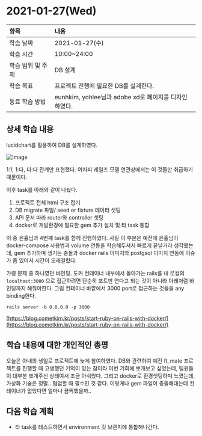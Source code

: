 # 2021-01-27\(Wed\)

| 항목 | 내용 |
| :--- | :--- |
| 학습 날짜 | 2021-01-27\(수\) |
| 학습 시간 | 10:00~24:00 |
| 학습 범위 및 주제 | DB 설계 |
| 학습 목표 | 프로젝트 진행에 필요한 DB를 설계한다. |
| 동료 학습 방법 | eunhkim, yohlee님과 adobe xd로 페이지를 디자인하였다. |

## 상세 학습 내용

lucidchart를 활용하여 DB를 설계하였다.

![image](https://user-images.githubusercontent.com/54612343/106378359-76672b00-63e7-11eb-94c6-3d9bd5f91cb0.png)

1:1, 1:다, 다:다 관계만 표현했다. 어차피 레일즈 모델 연관상에서는 이 것들만 취급하기 때문이다.

이후 task를 아래와 같이 나눴다.

1. 프로젝트 전체 html 구조 잡기
2. DB migrate 파일/ seed or fixture 데이터 셋팅
3. API 문서 따라 router와 controller 셋팅
4. docker로 개발환경에 필요한 gem 추가 설치 및 타 task 통합

이 중 은휼님과 4번째 task를 함께 진행하였다. 사실 이 부분은 예전에 은휼님이 docker-compose 사용법과 volume 연동을 학습해두셔서 빠르게 끝날거라 생각했는데, gem 추가하며 생기는 충돌과 docker rails 이미지와 postgsql 이미지 연동에 이슈가 좀 있어서 시간이 오래걸렸다.

가령 문제 중 하나였던 바인딩. 도커 컨테이너 내부에서 돌아가는 rails를 내 로컬의 `localhost:3000` 으로 접근하려면 단순히 포트만 연다고 되는 것이 아니라 아래처럼 바인딩까지 해줘야한다. 그럼 컨테이너 바깥에서 3000 port로 접근하는 것들을 any binding한다.

`rails server -b 0.0.0.0 -p 3000`

[https://blog.cometkim.kr/posts/start-ruby-on-rails-with-docker/](https://blog.cometkim.kr/posts/start-ruby-on-rails-with-docker/)

## 학습 내용에 대한 개인적인 총평

오늘은 아내의 생일로 프로젝트에 늦게 참여하였다. DB와 관련하여 예전 ft\_mate 프로젝트를 진행할 때 고생했던 기억이 있는 참이라 이번 기회에 뽀개보고 싶었는데, 팀원들이 대부분 뽀개주신 상태여서 조금 아쉬웠다. 그리고 docker로 환경셋팅하며 느꼈는데, 가상화 기술은 정말.. 협업할 때 필수인 것 같다. 이렇게나 gem 파일이 충돌해대는데 컨테이너가 없었다면 얼마나 끔찍했을까..

## 다음 학습 계획

* 타 task를 테스트하면서 environment 깃 브랜치에 통합해나간다.

